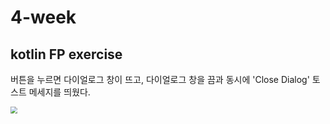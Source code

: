 # 4-week

## kotlin FP exercise

버튼을 누르면 다이얼로그 창이 뜨고, 다이얼로그 창을 끔과 동시에 'Close Dialog' 토스트 메세지를 띄웠다.

<img src="https://user-images.githubusercontent.com/68210266/109483413-8c3d3e00-7ac2-11eb-828c-ec06fe67e70c.gif" style="zoom:67%;" />
